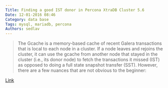 ```yaml
---
Title: Finding a good IST donor in Percona XtraDB Cluster 5.6
Date: 12-01-2016 08:46
Category: data base
Tags: mysql, mariadb, percona
Authors: sedlav
---
```


> The Gcache is a memory-based cache of recent Galera transactions that is local to each node in a cluster.  If a node leaves and rejoins the cluster, it can use the gcache from another node that stayed in the cluster (i.e., its donor node) to fetch the transactions it missed (IST) as opposed to doing a full state snapshot transfer (SST).  However, there are a few nuances that are not obvious to the beginner:

[Link](https://www.percona.com/blog/2016/11/16/all-you-need-to-know-about-gcache-galera-cache/)
